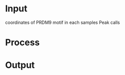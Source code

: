 # Input
coordinates of PRDM9 motif in each samples
Peak calls 
# Process
# Output
<!--stackedit_data:
eyJoaXN0b3J5IjpbMTMzMzgwMzddfQ==
-->